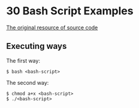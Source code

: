 # 30 Bash Script Examples

[The original resource of source code](https://linuxhint.com/30_bash_script_examples/)

## Executing ways

The first way:

```
$ bash <bash-script>
```

The second way:

```
$ chmod a+x <bash-script>
$ ./<bash-script>
```

